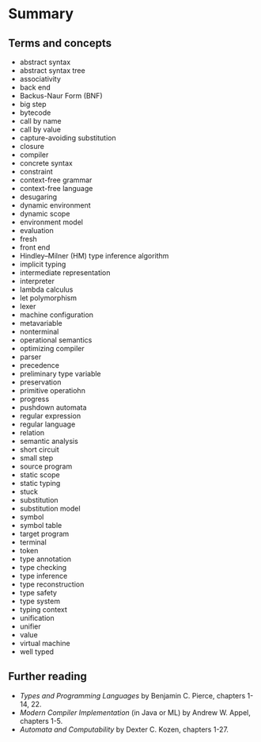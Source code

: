 # Summary

## Terms and concepts

- abstract syntax
- abstract syntax tree
- associativity
- back end
- Backus-Naur Form (BNF)
- big step
- bytecode
- call by name
- call by value
- capture-avoiding substitution
- closure
- compiler
- concrete syntax
- constraint
- context-free grammar
- context-free language
- desugaring
- dynamic environment
- dynamic scope
- environment model
- evaluation
- fresh
- front end
- Hindley&ndash;Milner (HM) type inference algorithm
- implicit typing
- intermediate representation
- interpreter
- lambda calculus
- let polymorphism
- lexer
- machine configuration
- metavariable
- nonterminal
- operational semantics
- optimizing compiler
- parser
- precedence
- preliminary type variable
- preservation
- primitive operatiohn
- progress
- pushdown automata
- regular expression
- regular language
- relation
- semantic analysis
- short circuit
- small step
- source program
- static scope
- static typing
- stuck
- substitution
- substitution model
- symbol
- symbol table
- target program
- terminal
- token
- type annotation
- type checking
- type inference
- type reconstruction
- type safety
- type system
- typing context
- unification
- unifier
- value
- virtual machine
- well typed

## Further reading

* *Types and Programming Languages* by Benjamin C. Pierce, chapters 1-14, 22.
* *Modern Compiler Implementation* (in Java or ML) by Andrew W. Appel,
  chapters 1-5.
* *Automata and Computability* by Dexter C. Kozen, chapters 1-27.


